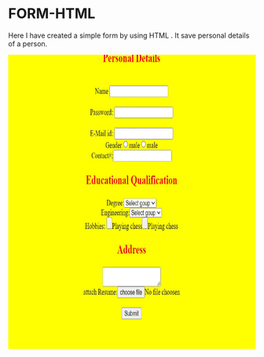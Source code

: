 # FORM-HTML
Here I have created a simple form by using HTML . It save personal details of a person. 
<p>
<img align="left" src="https://github.com/vishal-affinity/FORM-HTML/blob/main/Doc1.jpg" height="600"/>
